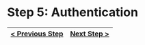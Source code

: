# Step 5: Authentication

[//]: # (head-end)




[//]: # (foot-start)

[{]: <helper> (navStep)

| [< Previous Step](https://github.com/Urigo/WhatsApp-Clone-Server/tree/master@2.0.2/.tortilla/manuals/views/step5.md) | [Next Step >](https://github.com/Urigo/WhatsApp-Clone-Server/tree/master@2.0.2/.tortilla/manuals/views/step7.md) |
|:--------------------------------|--------------------------------:|

[}]: #
